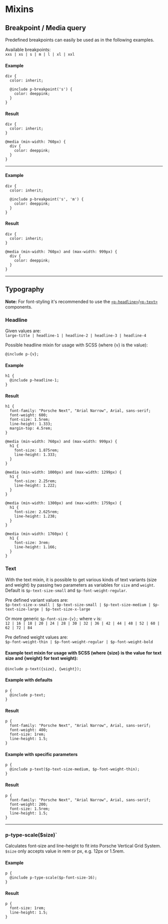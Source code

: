 # Mixins

## Breakpoint / Media query
Predefined breakpoints can easily be used as in the following examples.

Available breakpoints:  
`xxs | xs | s | m | l | xl | xxl`

#### Example
```
div {
  color: inherit;
  
  @include p-breakpoint('s') {
    color: deeppink;
  }
}
```

#### Result
```
div {
  color: inherit;
}

@media (min-width: 760px) {
  div {
    color: deeppink;
  }
}
```

---

#### Example
```
div {
  color: inherit;
  
  @include p-breakpoint('s', 'm') {
    color: deeppink;
  }
}
```

#### Result
```
div {
  color: inherit;
}

@media (min-width: 760px) and (max-width: 999px) {
  div {
    color: deeppink;
  }
}
```

---

## Typography

**Note:** For font-styling it's recommended to use the [`<p-headline>`](#/web/components/basic/typography#code)/[`<p-text>`](#/web/components/basic/typography#code) components.

### Headline

Given values are:  
`large-title | headline-1 | headline-2 | headline-3 | headline-4`

Possible headline mixin for usage with SCSS (where {v} is the value):
```
@include p-{v};
```

#### Example
```
h1 {
  @include p-headline-1;
}
```

#### Result
```
h1 {
  font-family: "Porsche Next", "Arial Narrow", Arial, sans-serif;
  font-weight: 600;
  font-size: 1.5rem;
  line-height: 1.333;
  margin-top: 4.5rem;
}

@media (min-width: 760px) and (max-width: 999px) {
  h1 {
    font-size: 1.875rem;
    line-height: 1.333;
  }
}

@media (min-width: 1000px) and (max-width: 1299px) {
  h1 {
    font-size: 2.25rem;
    line-height: 1.222;
  }
}

@media (min-width: 1300px) and (max-width: 1759px) {
  h1 {
    font-size: 2.625rem;
    line-height: 1.238;
  }
}

@media (min-width: 1760px) {
  h1 {
    font-size: 3rem;
    line-height: 1.166;
  }
}
```

### Text

With the text mixin, it is possible to get various kinds of text variants (size and weight) by passing two parameters as variables for `size` and `weight`. 
Default is `$p-text-size-small` and `$p-font-weight-regular`.

Pre defined variant values are:  
`$p-text-size-x-small | $p-text-size-small | $p-text-size-medium | $p-text-size-large | $p-text-size-x-large`  

Or more generic `$p-font-size-{v};` where `v` is:  
`12 | 16 | 18 | 20 | 24 | 28 | 30 | 32 | 36 | 42 | 44 | 48 | 52 | 60 | 62 | 72 | 84`

Pre defined weight values are:  
`$p-font-weight-thin | $p-font-weight-regular | $p-font-weight-bold`

#### Example text mixin for usage with SCSS (where {size} is the value for text size and {weight} for text weight):
```
@include p-text({size}, {weight});
```

#### Example with defaults
```
p {
  @include p-text;
}
```

#### Result
```
p {
  font-family: "Porsche Next", "Arial Narrow", Arial, sans-serif;
  font-weight: 400;
  font-size: 1rem;
  line-height: 1.5;
}
```

#### Example with specific parameters
```
p {
  @include p-text($p-text-size-medium, $p-font-weight-thin);
}
```

#### Result
```
p {
  font-family: "Porsche Next", "Arial Narrow", Arial, sans-serif;
  font-weight: 200;
  font-size: 1.5rem;
  line-height: 1.5;
}
```

---

### p-type-scale($size)`
Calculates font-size and line-height to fit into Porsche Vertical Grid System.
`$size` only accepts value in rem or px, e.g. 12px or 1.5rem.

#### Example
```
p {
  @include p-type-scale($p-font-size-16);
}
```

#### Result
```
p {
  font-size: 1rem;
  line-height: 1.5;
}
```